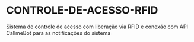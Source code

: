 # CONTROLE-DE-ACESSO-RFID
Sistema de controle de acesso com liberação via RFID e conexão com API CallmeBot para as notificações do sistema
